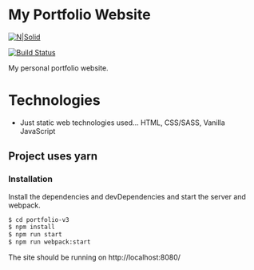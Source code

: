 # My Portfolio Website

[![N|Solid](https://cldup.com/dTxpPi9lDf.thumb.png)](https://nodesource.com/products/nsolid)

[![Build Status](https://travis-ci.org/joemccann/dillinger.svg?branch=master)](https://travis-ci.org/joemccann/dillinger)

My personal portfolio website.

# Technologies

  - Just static web technologies used... HTML, CSS/SASS, Vanilla JavaScript


## Project uses yarn


### Installation

Install the dependencies and devDependencies and start the server and webpack.

```sh
$ cd portfolio-v3
$ npm install 
$ npm run start
$ npm run webpack:start
```

The site should be running on http://localhost:8080/